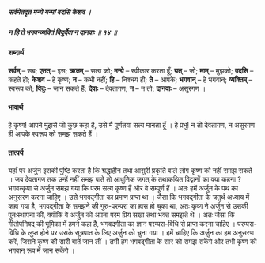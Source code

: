 ##### सर्वमेतदृतं मन्ये यन्मां वदसि केशव ।
##### न हि ते भगवन्व्यक्तिं विदुर्देवा न दानवाः ॥ १४ ॥

#### शब्दार्थ

**सर्वम्** – सब; **एतत्** – इस; **ऋतम्** – सत्य को; **मन्ये** – स्वीकार करता हूँ; **यत्** – जो; **माम्** – मुझको; **वदसि** – कहते हो; **केशव** – हे कृष्ण; **न** – कभी नहीं; **हि** – निश्चय ही; **ते** – आपके; **भगवान्** – हे भगवान्; **व्यक्तिम्** – स्वरूप को; **विदुः** – जान सकते हैं; **देवाः** – देवतागण; **न** – न तो; **दानवाः** – असुरगण ।

#### भावार्थ

हे कृष्ण! आपने मुझसे जो कुछ कहा है, उसे मैं पूर्णतया सत्य मानता हूँ । हे प्रभु! न तो देवतागण, न असुरगण ही आपके स्वरूप को समझ सकते हैं ।

#### तात्पर्य

यहाँ पर अर्जुन इसकी पुष्टि करता है कि श्रद्धाहीन तथा आसुरी प्रकृति वाले लोग कृष्ण को नहीं समझ सकते । जब देवतागण तक उन्हें नहीं समझ पाते तो आधुनिक जगत् के तथाकथित विद्वानों का क्या कहना ? भगवत्कृपा से अर्जुन समझ गया कि परम सत्य कृष्ण हैं और वे सम्पूर्ण हैं । अतः हमें अर्जुन के पथ का अनुसरण करना चाहिए । उसे भगवद्गीता का प्रमाण प्राप्त था । जैसा कि भगवद्गीता के चतुर्थ अध्याय में कहा गया है, भगवद्गीता के समझने की गुरु-परम्परा का हास हो चुका था, अतः कृष्ण ने अर्जुन से उसकी पुनःस्थापना की, क्योंकि वे अर्जुन को अपना परम प्रिय सखा तथा भक्त समझते थे । अतः जैसा कि गीतोपनिषद् की भूमिका में हमने कहा है, भगवद्गीता का ज्ञान परम्परा-विधि से प्राप्त करना चाहिए । परम्परा-विधि के लुप्त होने पर उसके सूत्रपात के लिए अर्जुन को चुना गया । हमें चाहिए कि अर्जुन का हम अनुसरण करें, जिसने कृष्ण की सारी बातें जान लीं । तभी हम भगवद्गीता के सार को समझ सकेंगे और तभी कृष्ण को भगवान् रूप में जान सकेंगे ।